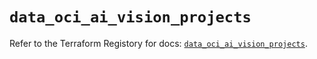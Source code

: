# `data_oci_ai_vision_projects`

Refer to the Terraform Registory for docs: [`data_oci_ai_vision_projects`](https://registry.terraform.io/providers/oracle/oci/6.18.0/docs/data-sources/ai_vision_projects).
